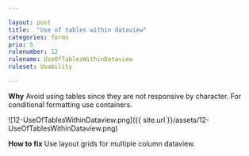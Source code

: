 ```yaml
---

layout: post
title:  "Use of tables within dataview"
categories: forms
prio: 5
rulenumber: 12
rulename: UseOfTablesWithinDataview
ruleset: Usability

---
```


**Why**
Avoid using tables since they are not responsive by character. For conditional formatting use containers.

![12-UseOfTablesWithinDataview.png]({{ site.url }}/assets/12-UseOfTablesWithinDataview.png)

**How to fix**
Use layout grids for multiple column dataview.
